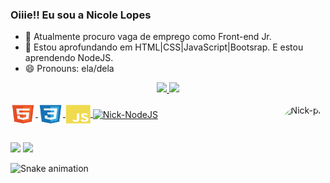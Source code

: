 ### Oiiie!! Eu sou a Nicole Lopes

- 🔭 Atualmente procuro vaga de emprego como Front-end Jr.
- 🌱 Estou aprofundando em HTML|CSS|JavaScript|Bootsrap. E estou aprendendo NodeJS.
- 😄 Pronouns: ela/dela

<div align="center">
    <a href="https://github.com/nicolelopes25">
        <img height="180em" src="https://github-readme-stats.vercel.app/api?username=nicolelopes25&show_icons=true&theme=dracula&include_all_commits=true&count_private=true"/>
        <img height="180em" src="https://github-readme-stats.vercel.app/api/top-langs/?username=nicolelopes25&layout=compact&langs_count=7&theme=dracula"/>
</div>
<div style="display: inline_block"><br>
    <img align="center" alt="Nick-HTML" height="30" width="40" src="https://raw.githubusercontent.com/devicons/devicon/master/icons/html5/html5-original.svg">
    <img align="center" alt="Nick-CSS" height="30" width="40" src="https://raw.githubusercontent.com/devicons/devicon/master/icons/css3/css3-original.svg">
    <img align="center" alt="Nick-Js" height="30" width="40" src="https://raw.githubusercontent.com/devicons/devicon/master/icons/javascript/javascript-plain.svg">
    <img align="center" alt="Nick-NodeJS" height="30" width="40" src="https://cdn.jsdelivr.net/gh/devicons/devicon/icons/adonisjs/adonisjs-original.svg">
  <img align="right" alt="Nick-pic" height="150" style="border-radius:50px;" src="https://user-images.githubusercontent.com/96148819/150657694-f16a1925-4723-455e-8e92-1cb7830be741.gif">
</div>
  
  ##
 
<div> 
    <a href = "mailto:nicole.cls25@gmail.com"><img src="https://img.shields.io/badge/-Gmail-%23333?style=for-the-badge&logo=gmail&logoColor=white" target="_blank"></a>
    <a href="https://www.linkedin.com/in/nicole-lopes-7943a4229" target="_blank"><img src="https://img.shields.io/badge/-LinkedIn-%230077B5?style=for-the-badge&logo=linkedin&logoColor=white" target="_blank"></a> 
  
  </div>
  
  ![Snake animation](https://github.com/nicolelopes25/nicolelopes25/blob/output/github-contribution-grid-snake.svg)

